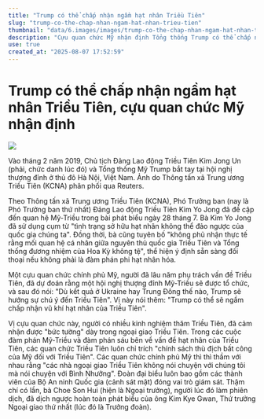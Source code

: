 ```yaml
---
title: "Trump có thể chấp nhận ngầm hạt nhân Triều Tiên"
slug: "trump-co-the-chap-nhan-ngam-hat-nhan-trieu-tien"
thumbnail: "data/6.images/images/trump-co-the-chap-nhan-ngam-hat-nhan-trieu-tien.webp"
description: "Cựu quan chức Mỹ nhận định Tổng thống Trump có thể chấp nhận tình trạng hạt nhân của Triều Tiên, và Kim Yo Jong cũng gợi ý đối thoại nếu không phải phi hạt nhân hóa."
use: true
created_at: "2025-08-07 17:52:59"
---
```


# Trump có thể chấp nhận ngầm hạt nhân Triều Tiên, cựu quan chức Mỹ nhận định

![](/images/20250807-00000023-asahi-000-5-view.webp)

Vào tháng 2 năm 2019, Chủ tịch Đảng Lao động Triều Tiên Kim Jong Un (phải, chức danh lúc đó) và Tổng thống Mỹ Trump bắt tay tại hội nghị thượng đỉnh ở thủ đô Hà Nội, Việt Nam. Ảnh do Thông tấn xã Trung ương Triều Tiên (KCNA) phân phối qua Reuters.

Theo Thông tấn xã Trung ương Triều Tiên (KCNA), Phó Trưởng ban (nay là Phó Trưởng ban thứ nhất) Đảng Lao động Triều Tiên Kim Yo Jong đã đề cập đến quan hệ Mỹ-Triều trong bài phát biểu ngày 28 tháng 7. Bà Kim Yo Jong đã sử dụng cụm từ "tình trạng sở hữu hạt nhân không thể đảo ngược của quốc gia chúng ta". Đồng thời, bà cũng tuyên bố "không phủ nhận thực tế rằng mối quan hệ cá nhân giữa nguyên thủ quốc gia Triều Tiên và Tổng thống đương nhiệm của Hoa Kỳ không tệ", thể hiện ý định sẵn sàng đối thoại nếu không phải là đàm phán phi hạt nhân hóa.

Một cựu quan chức chính phủ Mỹ, người đã lâu năm phụ trách vấn đề Triều Tiên, đã dự đoán rằng một hội nghị thượng đỉnh Mỹ-Triều sẽ được tổ chức, và sau đó nói: "Dù kết quả ở Ukraine hay Trung Đông thế nào, Trump sẽ hướng sự chú ý đến Triều Tiên". Vị này nói thêm: "Trump có thể sẽ ngầm chấp nhận vũ khí hạt nhân của Triều Tiên".

Vị cựu quan chức này, người có nhiều kinh nghiệm thăm Triều Tiên, đã cảm nhận được "bức tường" dày trong ngoại giao Triều Tiên. Trong các cuộc đàm phán Mỹ-Triều và đàm phán sáu bên về vấn đề hạt nhân của Triều Tiên, các quan chức Triều Tiên luôn chỉ trích "chính sách thù địch bất công của Mỹ đối với Triều Tiên". Các quan chức chính phủ Mỹ thì thì thầm với nhau rằng "các nhà ngoại giao Triều Tiên không nói chuyện với chúng tôi mà nói chuyện với Bình Nhưỡng". Đoàn đại biểu luôn bao gồm các thành viên của Bộ An ninh Quốc gia (cảnh sát mật) đóng vai trò giám sát. Thậm chí có lần, bà Choe Son Hui (hiện là Ngoại trưởng), người lúc đó làm phiên dịch, đã dịch ngược hoàn toàn phát biểu của ông Kim Kye Gwan, Thứ trưởng Ngoại giao thứ nhất (lúc đó là Trưởng đoàn).